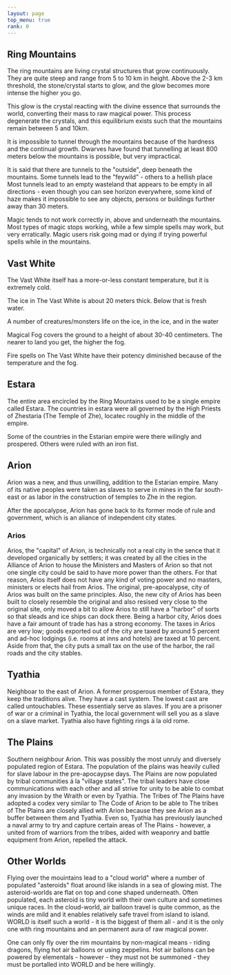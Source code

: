```yaml
---
layout: page
top_menu: true
rank: 0
---
```


## Ring Mountains
The ring mountains are living crystal structures that grow continuously.
They are quite steep and range from 5 to 10 km in height.
Above the 2-3 km threshold, the stone/crystal starts to glow, and the glow becomes more intense the higher you go.

This glow is the crystal reacting with the divine essence that surrounds the world, converting their mass to raw magical power.
This process degenerate the crystals, and this equilibrium exists such that the mountains remain between 5 and 10km.

It is impossible to tunnel through the mountains because of the hardness and the continual growth.
Dwarves have found that tunnelling at least 800 meters below the mountains is possible, but very impractical.

It is said that there are tunnels to the "outside", deep beneath the mountains. Some tunnels lead to the "feywild" - others to a hellish place
Most tunnels lead to an empty wasteland that appears to be empty in all directions -
even though you can see horizon everywhere, some kind of haze makes it impossible to see any objects, persons or buildings further away than 30 meters.


Magic tends to not work correctly in, above and underneath the mountains.
Most types of magic stops working, while a few simple spells may work, but very erratically.
Magic users risk going mad or dying if trying powerful spells while in the mountains.


## Vast White
The Vast White itself has a more-or-less constant temperature, but it is extremely cold.

The ice in The Vast White is about 20 meters thick. Below that is fresh water.

A number of creatures/monsters life on the ice, in the ice, and in the water

Magical Fog covers the ground to a height of about 30-40 centimeters. The nearer to land you get, the higher the fog.

Fire spells on The Vast White have their potency diminished because of the temperature and the fog.

## Estara
The entire area encircled by the Ring Mountains used to be a single empire called Estara.
The countries in estara were all governed by the High Priests of Zhestaria (The Temple of Zhe),
locatec roughly in the middle of the empire.

Some of the countries in the Estarian empire were there wilingly and prospered. Others were ruled with an iron fist.

## Arion
Arion was a new, and thus unwilling, addition to the Estarian empire.
Many of its native peoples were taken as slaves to serve in mines in the far south-east or as
labor in the construction of temples to Zhe in the region.

After the apocalypse, Arion has gone back to its former mode of rule and government, which is
an aliance of independent city states.

### Arios
Arios, the "capital" of Arion, is technically not a real city in the sence that it developed
organically by settlers; it was created by all the cities in the Alliance of Arion to house
the Ministers and Masters of Arion so that not one single city could be said to have more
power than the others. For that reason, Arios itself does not have any kind of voting power
and no masters, ministers or elects hail from Arios. The original, pre-apocalypse, city of
Arios was built on the same principles. Also, the new city of Arios has been built to closely
resemble the original and also resised very close to the original site, only moved a bit to
allow Arios to still have a "harbor" of sorts so that sleads and ice ships can dock there.
Being a harbor city, Arios does have a fair amount of trade has has a strong economy.
The taxes in Arios are very low; goods exported out of the city are taxed by around
5 percent and ad-hoc lodgings (i.e. rooms at inns and hotels) are taxed at 10 percent.
Aside from that, the city puts a small tax on the use of the harbor, the rail roads and
the city stables.

## Tyathia
Neighboar to the east of Arion.
A former prosperous member of Estara, they keep the traditions alive. They have a cast system.
The lowest cast are called untouchables. These essentialy serve as slaves.
If you are a prisoner of war or a criminal in Tyathia, the local government will sell you as
a slave on a slave market.
Tyathia also have fighting rings á la old rome.


## The Plains
Southern neighbour Arion.
This was possibly the most unruly and diversely populated region of Estara.
The population of the plains was heavily culled for slave labour in the pre-apocaypse days.
The Plains are now populated by tribal communities á la "village states".
The tribal leaders have close communications with each other and all strive for unity
to be able to combat any invasion by the Wraith or even by Tyathia.
The Tribes of The Plains have adopted a codex very similar to The Code of Arion to be able
to
The tribes of The Plains are closely allied with Arion because they see Arion as a
buffer between them and Tyathia.
Even so, Tyathia has previously launched a naval army to try and capture certain
areas of The Plains - however, a united from of warriors from the tribes, aided
with weaponry and battle equipment from Arion, repelled the attack.


## Other Worlds
Flying over the mouintains lead to a "cloud world" where a number of populated "asteroids" float around like islands in a sea of glowing mist.
The asteroid-worlds are flat on top and cone shaped underneath.
Often populated, each asteroid is tiny world with their own culture and sometimes unique races.
In the cloud-world, air balloon travel is quite common, as the winds are mild and it enables relatively safe travel from island to island.
WORLD is itself such a world - it is the biggest of them all - and it is the only one with ring mountains and an permanent aura of raw magical power.

One can only fly over the rim mountains by non-magical means - riding dragons, flying hot air balloons or using zeppelins.
Hot air ballons can be powered by elementals - however - they must not be summoned - they must be portalled into WORLD and be here willingly.
